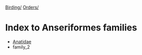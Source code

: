 [Birding/](/birding/index.md)
[Orders/](/birding/orders/index.md)

# Index to Anseriformes families
* [Anatidae](anatidae/index.md)
* family_2
